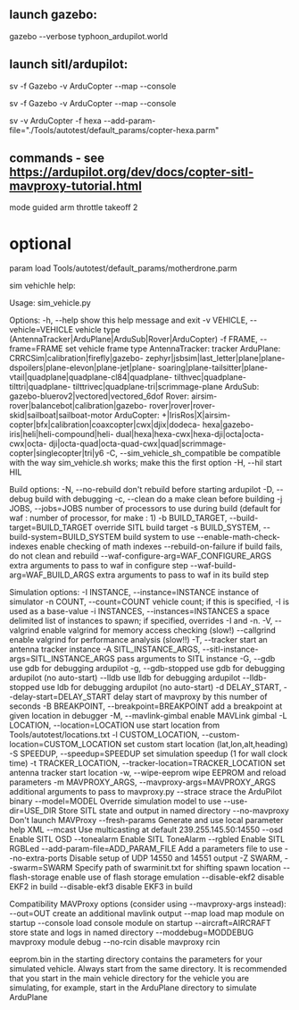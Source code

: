 

launch gazebo:
--------------

gazebo --verbose typhoon_ardupilot.world




launch sitl/ardupilot:
----------------------
sv -f Gazebo -v ArduCopter --map --console

 sv -f Gazebo -v ArduCopter --map --console


sv -v ArduCopter -f hexa --add-param-file="./Tools/autotest/default_params/copter-hexa.parm"




commands - see https://ardupilot.org/dev/docs/copter-sitl-mavproxy-tutorial.html
--------


mode guided
arm throttle
takeoff 2


# optional
param load Tools/autotest/default_params/motherdrone.parm












sim vehichle help:

Usage: sim_vehicle.py

Options:
  -h, --help            show this help message and exit
  -v VEHICLE, --vehicle=VEHICLE
                        vehicle type
                        (AntennaTracker|ArduPlane|ArduSub|Rover|ArduCopter)
  -f FRAME, --frame=FRAME
                        set vehicle frame type
                        AntennaTracker: tracker
                        ArduPlane: CRRCSim|calibration|firefly|gazebo-
                            zephyr|jsbsim|last_letter|plane|plane-
                            dspoilers|plane-elevon|plane-jet|plane-
                            soaring|plane-tailsitter|plane-
                            vtail|quadplane|quadplane-cl84|quadplane-
                            tilthvec|quadplane-tilttri|quadplane-
                            tilttrivec|quadplane-tri|scrimmage-plane
                        ArduSub: gazebo-bluerov2|vectored|vectored_6dof
                        Rover: airsim-rover|balancebot|calibration|gazebo-
                            rover|rover|rover-skid|sailboat|sailboat-motor
                        ArduCopter: +|IrisRos|X|airsim-
                            copter|bfx|calibration|coaxcopter|cwx|djix|dodeca-
                            hexa|gazebo-iris|heli|heli-compound|heli-
                            dual|hexa|hexa-cwx|hexa-dji|octa|octa-cwx|octa-
                            dji|octa-quad|octa-quad-cwx|quad|scrimmage-
                            copter|singlecopter|tri|y6
  -C, --sim_vehicle_sh_compatible
                        be compatible with the way sim_vehicle.sh works; make
                        this the first option
  -H, --hil             start HIL

  Build options:
    -N, --no-rebuild    don't rebuild before starting ardupilot
    -D, --debug         build with debugging
    -c, --clean         do a make clean before building
    -j JOBS, --jobs=JOBS
                        number of processors to use during build (default for
                        waf : number of processor, for make : 1)
    -b BUILD_TARGET, --build-target=BUILD_TARGET
                        override SITL build target
    -s BUILD_SYSTEM, --build-system=BUILD_SYSTEM
                        build system to use
    --enable-math-check-indexes
                        enable checking of math indexes
    --rebuild-on-failure
                        if build fails, do not clean and rebuild
    --waf-configure-arg=WAF_CONFIGURE_ARGS
                        extra arguments to pass to waf in configure step
    --waf-build-arg=WAF_BUILD_ARGS
                        extra arguments to pass to waf in its build step

  Simulation options:
    -I INSTANCE, --instance=INSTANCE
                        instance of simulator
    -n COUNT, --count=COUNT
                        vehicle count; if this is specified, -I is used as a
                        base-value
    -i INSTANCES, --instances=INSTANCES
                        a space delimited list of instances to spawn; if
                        specified, overrides -I and -n.
    -V, --valgrind      enable valgrind for memory access checking (slow!)
    --callgrind         enable valgrind for performance analysis (slow!!)
    -T, --tracker       start an antenna tracker instance
    -A SITL_INSTANCE_ARGS, --sitl-instance-args=SITL_INSTANCE_ARGS
                        pass arguments to SITL instance
    -G, --gdb           use gdb for debugging ardupilot
    -g, --gdb-stopped   use gdb for debugging ardupilot (no auto-start)
    --lldb              use lldb for debugging ardupilot
    --lldb-stopped      use ldb for debugging ardupilot (no auto-start)
    -d DELAY_START, --delay-start=DELAY_START
                        delay start of mavproxy by this number of seconds
    -B BREAKPOINT, --breakpoint=BREAKPOINT
                        add a breakpoint at given location in debugger
    -M, --mavlink-gimbal
                        enable MAVLink gimbal
    -L LOCATION, --location=LOCATION
                        use start location from Tools/autotest/locations.txt
    -l CUSTOM_LOCATION, --custom-location=CUSTOM_LOCATION
                        set custom start location (lat,lon,alt,heading)
    -S SPEEDUP, --speedup=SPEEDUP
                        set simulation speedup (1 for wall clock time)
    -t TRACKER_LOCATION, --tracker-location=TRACKER_LOCATION
                        set antenna tracker start location
    -w, --wipe-eeprom   wipe EEPROM and reload parameters
    -m MAVPROXY_ARGS, --mavproxy-args=MAVPROXY_ARGS
                        additional arguments to pass to mavproxy.py
    --strace            strace the ArduPilot binary
    --model=MODEL       Override simulation model to use
    --use-dir=USE_DIR   Store SITL state and output in named directory
    --no-mavproxy       Don't launch MAVProxy
    --fresh-params      Generate and use local parameter help XML
    --mcast             Use multicasting at default 239.255.145.50:14550
    --osd               Enable SITL OSD
    --tonealarm         Enable SITL ToneAlarm
    --rgbled            Enable SITL RGBLed
    --add-param-file=ADD_PARAM_FILE
                        Add a parameters file to use
    --no-extra-ports    Disable setup of UDP 14550 and 14551 output
    -Z SWARM, --swarm=SWARM
                        Specify path of swarminit.txt for shifting spawn
                        location
    --flash-storage     enable use of flash storage emulation
    --disable-ekf2      disable EKF2 in build
    --disable-ekf3      disable EKF3 in build

  Compatibility MAVProxy options (consider using --mavproxy-args instead):
    --out=OUT           create an additional mavlink output
    --map               load map module on startup
    --console           load console module on startup
    --aircraft=AIRCRAFT
                        store state and logs in named directory
    --moddebug=MODDEBUG
                        mavproxy module debug
    --no-rcin           disable mavproxy rcin

eeprom.bin in the starting directory contains the parameters for your
simulated vehicle. Always start from the same directory. It is recommended
that you start in the main vehicle directory for the vehicle you are
simulating, for example, start in the ArduPlane directory to simulate
ArduPlane
